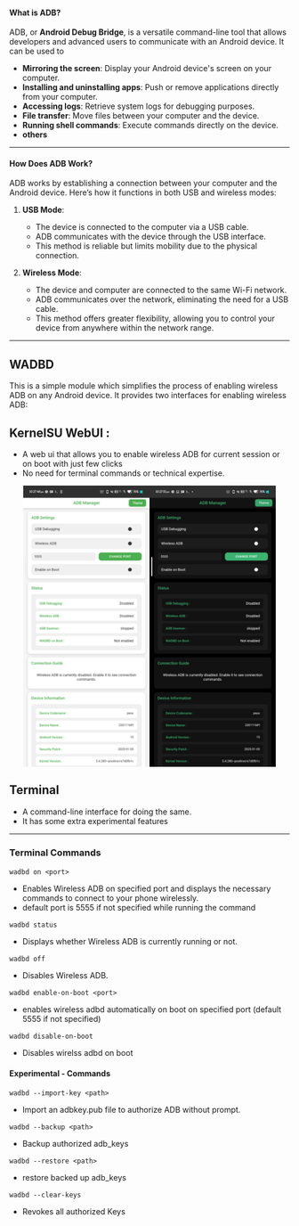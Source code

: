 #### What is ADB?
ADB, or **Android Debug Bridge**, is a versatile command-line tool that allows developers and advanced users to communicate with an Android device. It can be used to 

- **Mirroring the screen**: Display your Android device's screen on your computer.
- **Installing and uninstalling apps**: Push or remove applications directly from your computer.
- **Accessing logs**: Retrieve system logs for debugging purposes.
- **File transfer**: Move files between your computer and the device.
- **Running shell commands**: Execute commands directly on the device.
- **others**
---

#### How Does ADB Work?
ADB works by establishing a connection between your computer and the Android device. Here’s how it functions in both USB and wireless modes:

1. **USB Mode**:
   - The device is connected to the computer via a USB cable.
   - ADB communicates with the device through the USB interface.
   - This method is reliable but limits mobility due to the physical connection.

2. **Wireless Mode**:
   - The device and computer are connected to the same Wi-Fi network.
   - ADB communicates over the network, eliminating the need for a USB cable.
   - This method offers greater flexibility, allowing you to control your device from anywhere within the network range.

---

## WADBD
This is a simple module which simplifies the process of enabling wireless ADB on any Android device. It provides two interfaces for enabling wireless ADB:

## KernelSU WebUI :
   - A web ui that allows you to enable wireless ADB for current session or on boot with just few clicks 
   - No need for terminal commands or technical expertise.

<div style="display: flex; justify-content: center; align-items: center;">
  <img src="https://github.com/rhythmcache/wireless-adb-controller/raw/main/e1.png" alt="WebUI Screenshot" width="45%">
  <img src="https://github.com/rhythmcache/wireless-adb-controller/raw/main/e2.png" alt="KernelSU Screenshot" width="45%">
</div>

## Terminal
   - A command-line interface for doing the same.
   - It has some extra experimental features
---


### Terminal Commands

```
wadbd on <port>
```
- Enables Wireless ADB on specified port and displays the necessary commands to connect to your phone wirelessly.
- default port is 5555 if not specified while running the command

```
wadbd status
```
- Displays whether Wireless ADB is currently running or not.

```
wadbd off
```
- Disables Wireless ADB.

```
wadbd enable-on-boot <port>
```
- enables wireless adbd automatically on boot on specified port
(default 5555 if not specified)
```
wadbd disable-on-boot
```
- Disables wirelss adbd on boot


#### Experimental - Commands
```
wadbd --import-key <path>
```
- Import an adbkey.pub file to authorize ADB without prompt.
```
wadbd --backup <path>
```
- Backup authorized adb_keys
```
wadbd --restore <path>
```
- restore backed up adb_keys
```
wadbd --clear-keys
```
- Revokes all authorized Keys
